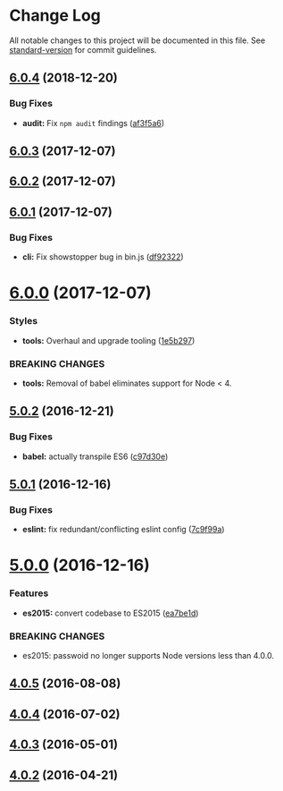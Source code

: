# Change Log

All notable changes to this project will be documented in this file. See [standard-version](https://github.com/conventional-changelog/standard-version) for commit guidelines.

<a name="6.0.4"></a>
## [6.0.4](https://github.com/markcornick/passwoid/compare/v6.0.3...v6.0.4) (2018-12-20)


### Bug Fixes

* **audit:** Fix `npm audit` findings ([af3f5a6](https://github.com/markcornick/passwoid/commit/af3f5a6))



<a name="6.0.3"></a>
## [6.0.3](https://github.com/markcornick/passwoid/compare/v6.0.1...v6.0.3) (2017-12-07)



<a name="6.0.2"></a>
## [6.0.2](https://github.com/markcornick/passwoid/compare/v6.0.1...v6.0.2) (2017-12-07)



<a name="6.0.1"></a>
## [6.0.1](https://github.com/markcornick/passwoid/compare/v6.0.0...v6.0.1) (2017-12-07)


### Bug Fixes

* **cli:** Fix showstopper bug in bin.js ([df92322](https://github.com/markcornick/passwoid/commit/df92322))



<a name="6.0.0"></a>
# [6.0.0](https://github.com/markcornick/passwoid/compare/v5.0.2...v6.0.0) (2017-12-07)


### Styles

* **tools:** Overhaul and upgrade tooling ([1e5b297](https://github.com/markcornick/passwoid/commit/1e5b297))


### BREAKING CHANGES

* **tools:** Removal of babel eliminates support for Node < 4.



<a name="5.0.2"></a>
## [5.0.2](https://github.com/markcornick/passwoid/compare/v5.0.1...v5.0.2) (2016-12-21)


### Bug Fixes

* **babel:** actually transpile ES6 ([c97d30e](https://github.com/markcornick/passwoid/commit/c97d30e))



<a name="5.0.1"></a>
## [5.0.1](https://github.com/markcornick/passwoid/compare/v5.0.0...v5.0.1) (2016-12-16)


### Bug Fixes

* **eslint:** fix redundant/conflicting eslint config ([7c9f99a](https://github.com/markcornick/passwoid/commit/7c9f99a))



<a name="5.0.0"></a>
# [5.0.0](https://github.com/markcornick/passwoid/compare/v4.0.5...v5.0.0) (2016-12-16)


### Features

* **es2015:** convert codebase to ES2015 ([ea7be1d](https://github.com/markcornick/passwoid/commit/ea7be1d))


### BREAKING CHANGES

* es2015: passwoid no longer supports Node versions less than
4.0.0.



<a name="4.0.5"></a>
## [4.0.5](https://github.com/markcornick/passwoid/compare/v4.0.4...v4.0.5) (2016-08-08)



<a name="4.0.4"></a>
## [4.0.4](https://github.com/markcornick/passwoid/compare/v4.0.3...v4.0.4) (2016-07-02)



<a name="4.0.3"></a>
## [4.0.3](https://github.com/markcornick/passwoid/compare/v4.0.2...v4.0.3) (2016-05-01)




<a name="4.0.2"></a>
## [4.0.2](https://github.com/markcornick/passwoid/compare/v4.0.1...v4.0.2) (2016-04-21)
